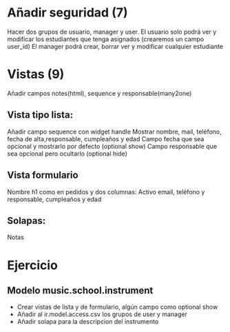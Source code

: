 # Añadir seguridad (7)
Hacer dos grupos de usuario, manager y user.
El usuario solo podrá ver y modificar los estudiantes que tenga asignados (crearemos un campo user_id)
El manager podrá crear, borrar ver y modificar cualquier estudiante

# Vistas (9)
Añadir campos notes(html), sequence y responsable(many2one)

## Vista tipo lista:
Añadir campo sequence con widget handle
Mostrar nombre, mail, teléfono, fecha de alta,responsable, cumpleaños y edad
Campo fecha que sea opcional y mostrarlo por defecto (optional show)
Campo responsable que sea opcional pero ocultarlo (optional hide)

## Vista formulario
Nombre h1 como en pedidos y dos columnas:
Activo email, teléfono y responsable, cumpleaños y edad


## Solapas:
Notas

# Ejercicio
## Modelo music.school.instrument
* Crear vistas de lista y de formulario, algún campo como optional show
* Añadir al ir.model.access.csv los grupos de user y manager
* Añadir solapa para la descripcion del instrumento
